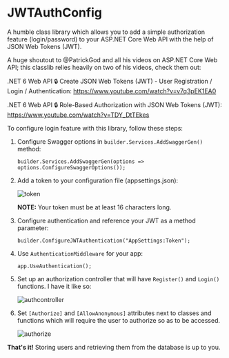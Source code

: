 # JWTAuthConfig

A humble class library which allows you to add a simple authorization feature (login/password) to your ASP.NET Core Web API with the help of JSON Web Tokens (JWT).

A huge shoutout to @PatrickGod and all his videos on ASP.NET Core Web API; this classlib relies heavily on two of his videos, check them out:

.NET 6 Web API 🔒 Create JSON Web Tokens (JWT) - User Registration / Login / Authentication: https://www.youtube.com/watch?v=v7q3pEK1EA0

.NET 6 Web API 🔒 Role-Based Authorization with JSON Web Tokens (JWT): https://www.youtube.com/watch?v=TDY_DtTEkes

To configure login feature with this library, follow these steps:

1. Configure Swagger options in ``builder.Services.AddSwaggerGen()`` method:

    ``builder.Services.AddSwaggerGen(options => options.ConfigureSwaggerOptions());``
    
2. Add a token to your configuration file (appsettings.json):

    ![token](https://user-images.githubusercontent.com/99867292/189518684-5758399d-60fd-4bfe-a81c-5c0c8a8b4660.PNG)

    **NOTE:** Your token must be at least 16 characters long.

3. Configure authentication and reference your JWT as a method parameter:

    ``builder.ConfigureJWTAuthentication("AppSettings:Token");``
    
4. Use ``AuthenticationMiddleware`` for your app:

    ``app.UseAuthentication();``
    
5. Set up an authorization controller that will have ``Register()`` and ``Login()`` functions.
   I have it like so:
   
   ![authcontroller](https://user-images.githubusercontent.com/99867292/189518993-24948303-e369-4b0a-9987-4e62773f4825.PNG)

6. Set ``[Authorize]`` and ``[AllowAnonymous]`` attributes next to classes and functions which will require the user to authorize so as to be accessed.

    ![authorize](https://user-images.githubusercontent.com/99867292/189519152-74ac2e78-4164-4b3c-b617-994d7f7e6cc6.PNG)

**That's it!** Storing users and retrieving them from the database is up to you.
